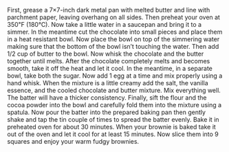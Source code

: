 First, grease a 7×7-inch dark metal pan with melted butter and line with parchment paper, leaving overhang on all sides.
Then preheat your oven at 350℉ (180℃).
Now take a little water in a saucepan and bring it to a simmer.
In the meantime cut the chocolate into small pieces and place them in a heat resistant bowl.
Now place the bowl on top of the simmering water making sure that the bottom of the bowl isn’t touching the water.
Then add 1/2 cup of butter to the bowl.
Now whisk the chocolate and the butter together until melts.
After the chocolate completely melts and becomes smooth, take it off the heat and let it cool.
In the meantime, in a separate bowl, take both the sugar.
Now add 1 egg at a time and mix properly using a hand whisk.
When the mixture is a little creamy add the salt, the vanilla essence, and the cooled chocolate and butter mixture.
Mix everything well. The batter will have a thicker consistency.
Finally, sift the flour and the cocoa powder into the bowl and carefully fold them into the mixture using a spatula.
Now pour the batter into the prepared baking pan then gently shake and tap the tin couple of times to spread the batter evenly.
Bake it in preheated oven for about 30 minutes.
When your brownie is baked take it out of the oven and let it cool for at least 15 minutes.
Now slice them into 9 squares and enjoy your warm fudgy brownies.
